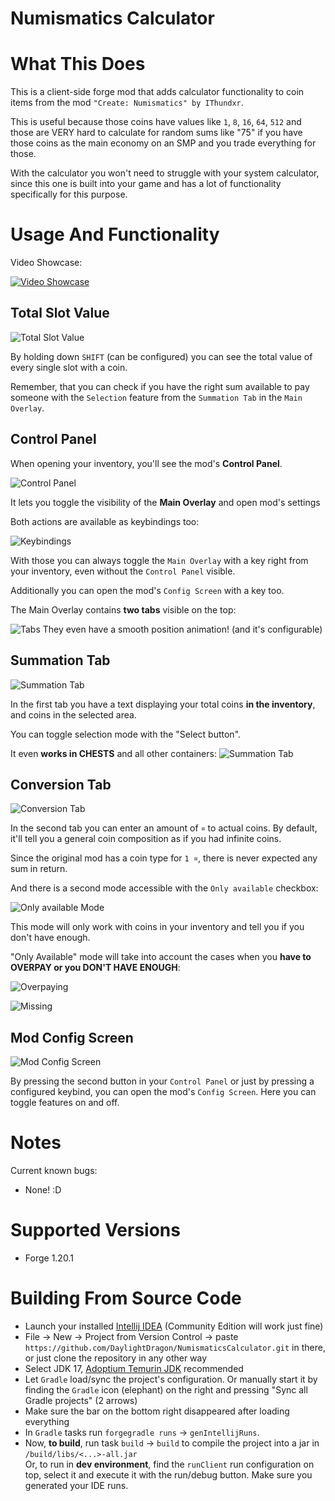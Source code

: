 # Numismatics Calculator

# What This Does

This is a client-side forge mod that adds calculator functionality to coin items from the mod `"Create: Numismatics" by IThundxr`.  

This is useful because those coins have values like `1`, `8`, `16`, `64`, `512` and those are VERY hard to calculate for random sums like "75" if you have those coins as the main economy on an SMP and you trade everything for those.  

With the calculator you won't need to struggle with your system calculator, since this one is built into your game and has a lot of functionality specifically for this purpose.  

# Usage And Functionality

Video Showcase:

[![Video Showcase](images/videoShowcaseThumbnail.png)](https://www.youtube.com/watch?v=ALnLrNNucFA)

## Total Slot Value

![Total Slot Value](images/tooltip.png)

By holding down `SHIFT` (can be configured) you can see the total value of every single slot with a coin.  

Remember, that you can check if you have the right sum available to pay someone with the `Selection` feature from the `Summation Tab` in the `Main Overlay`.  

## Control Panel

When opening your inventory, you'll see the mod's **Control Panel**.  

![Control Panel](images/controlPanel.png)

It lets you toggle the visibility of the **Main Overlay** and open mod's settings  

Both actions are available as keybindings too:

![Keybindings](images/keybindings.png)

With those you can always toggle the `Main Overlay` with a key right from your inventory, even without the `Control Panel` visible.  

Additionally you can open the mod's `Config Screen` with a key too.  
  
The Main Overlay contains **two tabs** visible on the top:  

![Tabs](images/postitionAnimation.gif)
They even have a smooth position animation! (and it's configurable)

## Summation Tab

![Summation Tab](images/sumMode.png)

In the first tab you have a text displaying your total coins **in the inventory**, and coins in the selected area.  

You can toggle selection mode with the "Select button".  

It even **works in CHESTS** and all other containers:
![Summation Tab](images/chestSum.png)

## Conversion Tab

![Conversion Tab](images/conversionModeDefault.png)

In the second tab you can enter an amount of `¤` to actual coins. By default, it'll tell you a general coin composition as if you had infinite coins.

Since the original mod has a coin type for `1 ¤`, there is never expected any sum in return.  

And there is a second mode accessible with the `Only available` checkbox:

![Only available Mode](images/conversionModeAvailable.png)

This mode will only work with coins in your inventory and tell you if you don't have enough.

"Only Available" mode will take into account the cases when you **have to OVERPAY or you DON'T HAVE ENOUGH**:

![Overpaying](images/overpaing.png)

![Missing](images/missing.png)

## Mod Config Screen

![Mod Config Screen](images/config.png)

By pressing the second button in your `Control Panel` or just by pressing a configured keybind, you can open the mod's `Config Screen`. Here you can toggle features on and off.  

# Notes

Current known bugs:

- None! :D

# Supported Versions

- Forge 1.20.1

# Building From Source Code

- Launch your installed [Intellij IDEA](https://www.jetbrains.com/idea/) (Community Edition will work just fine)  
- File -> New -> Project from Version Control -> paste `https://github.com/DaylightDragon/NumismaticsCalculator.git` in there, or just clone the repository in any other way  
- Select JDK 17, [Adoptium Temurin JDK](https://adoptium.net/temurin/releases?version=17&os=any&arch=any) recommended  
- Let `Gradle` load/sync the project's configuration. Or manually start it by finding the `Gradle` icon (elephant) on the right and pressing "Sync all Gradle projects" (2 arrows)  
- Make sure the bar on the bottom right disappeared after loading everything  
- In `Gradle` tasks run `forgegradle runs` -> `genIntellijRuns`.
- Now, **to build**, run task `build` -> `build` to compile the project into a jar in `/build/libs/<...>-all.jar`  
Or, to run in **dev environment**, find the `runClient` run configuration on top, select it and execute it with the run/debug button. Make sure you generated your IDE runs.  
